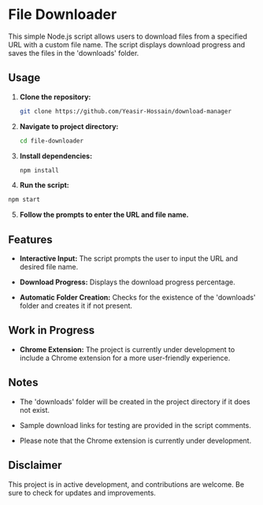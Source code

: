 # File Downloader

This simple Node.js script allows users to download files from a specified URL with a custom file name. The script displays download progress and saves the files in the 'downloads' folder.

## Usage

1. **Clone the repository:**
   ```bash
   git clone https://github.com/Yeasir-Hossain/download-manager
   ```
2. **Navigate to project directory:**
   ```bash
   cd file-downloader
   ```
3. **Install dependencies:**
   ```bash
   npm install
   ```
4.  **Run the script:**
   ```bash
   npm start
   ```
5. **Follow the prompts to enter the URL and file name.**

## Features

- **Interactive Input:** The script prompts the user to input the URL and desired file name.
  
- **Download Progress:** Displays the download progress percentage.
  
- **Automatic Folder Creation:** Checks for the existence of the 'downloads' folder and creates it if not present.

## Work in Progress

- **Chrome Extension:** The project is currently under development to include a Chrome extension for a more user-friendly experience.

## Notes

- The 'downloads' folder will be created in the project directory if it does not exist.

- Sample download links for testing are provided in the script comments.

- Please note that the Chrome extension is currently under development.

## Disclaimer

This project is in active development, and contributions are welcome. Be sure to check for updates and improvements.

